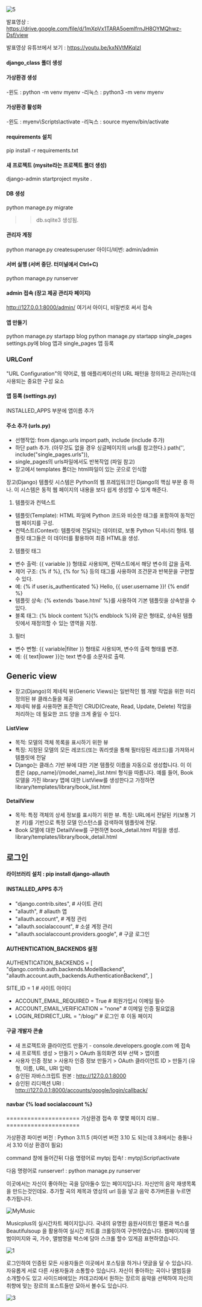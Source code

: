 ![5](https://github.com/CrayonHanChan/webproject_musicplus/assets/145984937/8a3e30ad-2b9c-447c-bf08-aabc32a72009)

발표영상 : https://drive.google.com/file/d/1mXpVx1TARA5oemlfrnJH8OYMQhwz-Dsf/view 

발표영상 유튜브에서 보기 : https://youtu.be/kxNVtMKqIzI

#### django_class 폴더 생성

#### 가상환경 생성
-윈도 : python -m venv myenv
-리눅스 : python3 -m venv myenv

#### 가상환경 활성화
-윈도 : myenv\Scripts\activate
-리눅스 : source myenv/bin/activate

#### requirements 설치
pip install -r requirements.txt

#### 새 프로젝트 (mysite라는 프로젝트 폴더 생성)
django-admin startproject mysite .

#### DB 생성
python manage.py migrate
>> db.sqlite3 생성됨.

#### 관리자 계정
python manage.py createsuperuser
아이디/비번: admin/admin 

#### 서버 실행 (서버 중단. 터미널에서 Ctrl+C)
python manage.py runserver

#### admin 접속 (장고 제공 관리자 페이지)
http://127.0.0.1:8000/admin/
여기서 아이디, 비밀번호 써서 접속

#### 앱 만들기
python manage.py startapp blog
python manage.py startapp single_pages
settings.py에 blog 앱과 single_pages 앱 등록

### URLConf
 "URL Configuration"의 약어로, 웹 애플리케이션의 URL 패턴을 정의하고 관리하는데 사용되는 중요한 구성 요소

#### 앱 등록 (settings.py)
INSTALLED_APPS 부분에 앱이름 추가 

#### 주소 추가 (urls.py)
- 선행작업: from django.urls import path, include  (include 추가)
- 하단 path 추가. (아무것도 없을 경우 싱글페이지의 urls를 참고한다.)
path('', include("single_pages.urls")),
- single_pages의 urls파일에서도 반복작업 (파일 참고)
- 장고에서 templates 폴더는 html파일이 있는 곳으로 인식함

장고(Django) 템플릿 시스템은 Python의 웹 프레임워크인 Django의 핵심 부분 중 하나. 이 시스템은 동적 웹 페이지의 내용을 보다 쉽게 생성할 수 있게 해준다. 

1. 템플릿과 컨텍스트
- 템플릿(Template): HTML 파일에 Python 코드와 비슷한 태그를 포함하여 동적인 웹 페이지를 구성.
- 컨텍스트(Context): 템플릿에 전달되는 데이터로, 보통 Python 딕셔너리 형태. 템플릿 태그들은 이 데이터를 활용하여 최종 HTML을 생성.
2. 템플릿 태그
- 변수 출력: {{ variable }} 형태로 사용되며, 컨텍스트에서 해당 변수의 값을 출력.
- 제어 구조: {% if %}, {% for %} 등의 태그를 사용하여 조건문과 반복문을 구현할 수 있다.
- 예: {% if user.is_authenticated %} Hello, {{ user.username }}! {% endif %}
- 템플릿 상속: {% extends 'base.html' %}를 사용하여 기본 템플릿을 상속받을 수 있다.
- 블록 태그: {% block content %}{% endblock %}와 같은 형태로, 상속된 템플릿에서 재정의할 수 있는 영역을 지정.
3. 필터
- 변수 변형: {{ variable|filter }} 형태로 사용되며, 변수의 출력 형태를 변경.
- 예: {{ text|lower }}는 text 변수를 소문자로 출력.

## Generic view
- 장고(Django)의 제네릭 뷰(Generic Views)는 일반적인 웹 개발 작업을 위한 미리 정의된 뷰 클래스들을 제공
- 제네릭 뷰를 사용하면 표준적인 CRUD(Create, Read, Update, Delete) 작업을 처리하는 데 필요한 코드 양을 크게 줄일 수 있다.

#### ListView
- 목적: 모델의 객체 목록을 표시하기 위한 뷰
- 특징: 지정된 모델의 모든 레코드(또는 쿼리셋을 통해 필터링된 레코드)를 가져와서 템플릿에 전달
- Django는 클래스 기반 뷰에 대한 기본 템플릿 이름을 자동으로 생성합니다. 이 이름은 {app_name}/{model_name}_list.html 형식을 따릅니다. 예를 들어, Book 모델을 가진 library 앱에 대한 ListView를 생성한다고 가정하면 library/templates/library/book_list.html

#### DetailView 
- 목적: 특정 객체의 상세 정보를 표시하기 위한 뷰. 특징: URL에서 전달된 키(보통 기본 키)를 기반으로 특정 모델 인스턴스를 검색하여 템플릿에 전달. 
- Book 모델에 대한 DetailView를 구현하면 book_detail.html 파일을 생성.
library/templates/library/book_detail.html

## 로그인

#### 라이브러리 설치 : pip install django-allauth
#### INSTALLED_APPS 추가
- "django.contrib.sites", # 사이트 관리
- "allauth", # allauth 앱
- "allauth.account", # 계정 관리
- "allauth.socialaccount", # 소셜 계정 관리
- "allauth.socialaccount.providers.google", # 구글 로그인

#### AUTHENTICATION_BACKENDS 설정
AUTHENTICATION_BACKENDS = [ 
"django.contrib.auth.backends.ModelBackend", 
"allauth.account.auth_backends.AuthenticationBackend", ]

SITE_ID = 1 # 사이트 아이디

- ACCOUNT_EMAIL_REQUIRED = True # 회원가입시 이메일 필수 
- ACCOUNT_EMAIL_VERIFICATION = "none" # 이메일 인증 필요없음 
- LOGIN_REDIRECT_URL = "/blog/" # 로그인 후 이동 페이지

#### 구글 개발자 콘솔
- 새 프로젝트와 클라이언트 만들기 - console.developers.google.com 에 접속
- 새 프로젝트 생성 > 만들기 > OAuth 동의화면 외부 선택 > 앱이름
- 사용자 인증 정보 > 사용자 인증 정보 만들기 > OAuth 클라이언트 ID > 만들기 (유형, 이름, URL, URI 입력)
- 승인된 자바스크립트 원본 : http://127.0.0.1:8000
- 승인된 리디렉션 URI : http://127.0.0.1:8000/accounts/google/login/callback/

#### navbar {% load socialaccount %}

===================== 가상환경 접속 후 몇몇 페이지 리뷰.. =====================

가상환경 파이썬 버전 : Python 3.11.5 (파이썬 버전 3.10 도 되는데 3.8에서는 충돌나서 3.10 이상 환경이 필요)

command 창에 들어간뒤
다음 명령어로 mytpj 접속! :
mytpj\Script\activate

다음 명령어로 runserver! :
python manage.py runserver



이곳에서는 자신이 좋아하는 곡을 담아둘수 있는 페이지입니다.
자신만의 음악 재생목록을 만드는것인데요.
추가할 곡의 제목과 영상의 url 등을 넣고 음악 추가버튼을 누르면 추가됩니다.

![MyMusic](https://github.com/CrayonHanChan/webproject_musicplus/assets/145984937/1536f0fe-0fc2-4be6-b9f6-f8af62dc54de)



Musicplus의 실시간차트 페이지입니다.
국내의 유명한 음원사이트인 멜론과 벅스를
Beautifulsoup 을 활용하여 실시간 차트를 크롤링하여 구현하였습니다.
웹페이지에 앨범이미지와 곡, 가수, 앨범명을 박스에 담아 스크롤 할수 있게끔  표현하였습니다.

![1](https://github.com/CrayonHanChan/webproject_musicplus/assets/145984937/8f37cbd7-7e86-451e-ba26-ad01ea77a81c)



로그인하여 인증된 모든 사용자들은 이곳에서 포스팅을 하거나 댓글을 달 수 있습니다.
자유롭게 서로 다른 사용자들과 소통할수 있습니다.
자신이 좋아하는 곡이나 앨범등을 소개할수도 있고
사이드바에있는 카데고리에서 원하는 장르의 음악을 선택하여 자신의 취향에 맞는 장르의 포스트들만 모아서 볼수도 있습니다.

![3](https://github.com/CrayonHanChan/webproject_musicplus/assets/145984937/01fb3af4-ad6a-475e-9427-597a6d064ad8)











